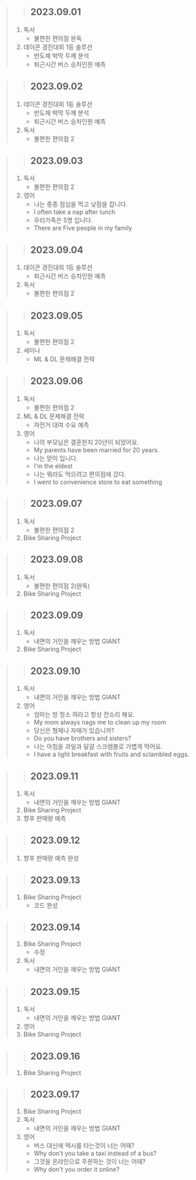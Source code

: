 > > ## 2023.09.01
> 1. 독서
>    - 불편한 편의점 완독
> 2. 데이콘 경진대회 1등 솔루션
>    - 반도체 박막 두께 분석
>    - 퇴근시간 버스 승차인원 예측

> > ## 2023.09.02
> 1. 데이콘 경진대회 1등 솔루션
>    - 반도체 박막 두께 분석
>    - 퇴근시간 버스 승차인원 예측
> 2. 독서
>    - 불편한 편의점 2

> > ## 2023.09.03
> 1. 독서
>    - 불편한 편의점 2
> 2. 영어
>    - 나는 종종 점심을 먹고 낮잠을 잡니다.
>    - I often take a nap after lunch
>    - 우리가족은 5명 입니다.
>    - There are Five people in my family

> > ## 2023.09.04
> 1. 데이콘 경진대회 1등 솔루션
>    - 퇴근시간 버스 승차인원 예측
> 2. 독서
>    - 불편한 편의점 2

> > ## 2023.09.05
> 1. 독서
>    - 불편한 편의점 2
> 2. 세미나
>    - ML & DL 문제해결 전략

> > ## 2023.09.06
> 1. 독서
>    - 불편한 편의점 2
> 2. ML & DL 문제해결 전략
>    - 자전거 대여 수요 예측
> 3. 영어
>    - 나의 부모님은 결혼한지 20년이 되었어요.
>    - My parents have been married for 20 years.
>    - 나는 맏이 입니다.
>    - I'm the eldest
>    - 나는 뭐라도 먹으려고 편의점에 갔다.
>    - I went to convenience store to eat something

> > ## 2023.09.07
> 1. 독서
>    - 불편한 편의점 2
> 2. Bike Sharing Project

> > ## 2023.09.08
> 1. 독서
>    - 불편한 편의점 2(완독)
> 2. Bike Sharing Project

> > ## 2023.09.09
> 1. 독서
>    - 내면의 거인을 깨우는 방법 GIANT
> 2. Bike Sharing Project

> > ## 2023.09.10
> 1. 독서
>    - 내면의 거인을 깨우는 방법 GIANT
> 2. 영어
>    - 엄마는 방 청소 하라고 항상 잔소리 해요.
>    - My mom always nags me to clean up my room
>    - 당신은 형제나 자매가 있습니까?
>    - Do you have brothers and sisters?
>    - 나는 아침을 과일과 달걀 스크램블로 가볍게 먹어요.
>    - I have a light breakfast with fruits and sclambled eggs.

> > ## 2023.09.11
> 1. 독서
>    - 내면의 거인을 깨우는 방법 GIANT
> 2. Bike Sharing Project
> 3. 향후 판매량 예측

> > ## 2023.09.12
> 1. 향후 판매량 예측 완성

> > ## 2023.09.13
> 1. Bike Sharing Project
>    - 코드 완성

> > ## 2023.09.14
> 1. Bike Sharing Project
>    - 수정
> 2. 독서
>    - 내면의 거인을 깨우는 방법 GIANT

> > ## 2023.09.15
> 1. 독서
>    - 내면의 거인을 깨우는 방법 GIANT
> 2. 영어
> 3. Bike Sharing Project

> > ## 2023.09.16
> 1. Bike Sharing Project

> > ## 2023.09.17
> 1. Bike Sharing Project
> 2. 독서
>    - 내면의 거인을 깨우는 방법 GIANT
> 3. 영어
>    - 버스 대신에 택시를 타는것이 너는 어때?
>    - Why don't you take a taxi instead of a bus?
>    - 그것을 온라인으로 주문하는 것이 너는 어때?
>    - Why don't you order it online?
